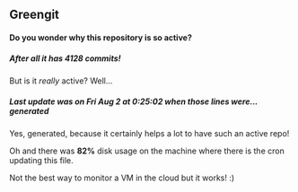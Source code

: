 ## Greengit

#### Do you wonder why this repository is so active?

##### After all it has 4128 commits!

But is it *really* active? Well...

##### Last update was on Fri Aug 2 at 0:25:02 when those lines were... generated

Yes, generated, because it certainly helps a lot to have such an active repo!

Oh and there was **82%** disk usage on the machine
where there is the cron updating this file.

Not the best way to monitor a VM in the cloud but it works! :)
